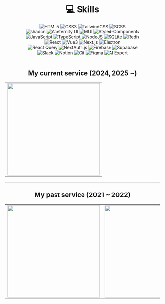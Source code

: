 <div align="center">

# 💻 Skills
![HTML5](https://img.shields.io/badge/HTML5-E34F26.svg?&style=flat-square&logo=HTML5&logoColor=white)
![CSS3](https://img.shields.io/badge/CSS3-1572B6.svg?&style=flat-square&logo=CSS3&logoColor=white)
![TailwindCSS](https://img.shields.io/badge/TailwindCSS-06B6D4.svg?&style=flat-square&logo=TailwindCSS&logoColor=white)
![SCSS](https://img.shields.io/badge/SCSS-CC6699.svg?&style=flat-square&logo=Sass&logoColor=white)
<br>
![shadcn](https://img.shields.io/badge/shadcn-000000?style=flatsquare&logo=data:image/svg+xml;base64,PHN2ZyB4bWxucz0iaHR0cDovL3d3dy53My5vcmcvMjAwMC9zdmciIHdpZHRoPSIxNiIgaGVpZ2h0PSIxNiIgdmlld0JveD0iMCAwIDE2IDE2Ij48cmVjdCB3aWR0aD0iMTYiIGhlaWdodD0iMTYiIGZpbGw9ImJsYWNrIi8+PC9zdmc+)
![Aceternity UI](https://img.shields.io/badge/Aceternity%20UI-000000?style=flat-square&logo=https://ui.aceternity.com/_next/image?url=%2Flogo.png&w=64&q=75&logoColor=white)
![MUI](https://img.shields.io/badge/MUI-007FFF.svg?&style=flat-square&logo=mui&logoColor=white)
![Styled-Components](https://img.shields.io/badge/styled--components-DB7093.svg?&style=flat-square&logo=styled-components&logoColor=white)
<br>
![JavaScript](https://img.shields.io/badge/JavaScript-F7DF1E.svg?&style=flat-square&logo=JavaScript&logoColor=white)
![TypeScript](https://img.shields.io/badge/TypeScript-3178C6?&style=flat-square&logo=TypeScript&logoColor=white)
![NodeJS](https://img.shields.io/badge/nodejs-339933?style=flat-square&logo=Node.js&logoColor=white)
![SQLite](https://img.shields.io/badge/SQLite-003B57.svg?&style=flat-square&logo=SQLite&logoColor=white)
![Redis](https://img.shields.io/badge/Redis-DC382D?&style=flat-square&logo=Redis&logoColor=white)
<br>
![React](https://img.shields.io/badge/React-000000.svg?&style=flat-square&logo=React&logoColor=61DAFB)
![Vue3](https://img.shields.io/badge/Vue.js-4FC08D.svg?&style=flat-square&logo=Vue.js&logoColor=white)
![Next.js](https://img.shields.io/badge/Next.js-000000.svg?&style=flat-square&logo=Next.js&logoColor=white)
![Electron](https://img.shields.io/badge/Electron-47848F.svg?&style=flat-square&logo=Electron&logoColor=white)
<br>
![React Query](https://img.shields.io/badge/React%20Query-FF4154.svg?&style=flat-square&logo=React%20Query&logoColor=white)
![NextAuth.js](https://img.shields.io/badge/NextAuth.js-000000.svg?&style=flat-square&logoColor=white)
![Firebase](https://img.shields.io/badge/Firebase-FFCA28.svg?&style=flat-square&logo=Firebase&logoColor=black)
![Supabase](https://img.shields.io/badge/Supabase-3ECF8E.svg?&style=flat-square&logo=Supabase&logoColor=white)
<br>
![Slack](https://img.shields.io/badge/Slack-4A154B?&style=flat-square&logo=Slack&logoColor=white)
![Notion](https://img.shields.io/badge/Notion-000000?&style=flat-square&logo=Notion&logoColor=white)
![Git](https://img.shields.io/badge/Git-F05032.svg?&style=flat-square&logo=Git&logoColor=white)
![Figma](https://img.shields.io/badge/Figma-F24E1E.svg?&style=flat-square&logo=Figma&logoColor=white)
![AI Expert](https://img.shields.io/badge/AI%20Expert-0057D9.svg?&style=flat-square&logo=Artificial%20Intelligence&logoColor=white)
<br>
<br>
<h2>My current service (2024, 2025 ~)</h2>
<table>
 <tbody>
  <tr> 
   <td>
     <a href="https://iwantupgrade.com/" target="_blank">
       <img 
         align="center" 
         src="https://github.com/user-attachments/assets/6a27bf3c-c5da-4bd2-988a-d41740083b51" 
         width=300"
        >
     </a>
   </td>
  </tr>
 </tbody>
</table>
<hr/>
 <h2>My past service (2021 ~ 2022)</h2>
 <table>
  <tbody>
    <tr>
      <td>
        <a href="https://natural-science-a2e20.web.app/" target="_blank">
          <img 
            align="center" 
            src="https://user-images.githubusercontent.com/85422934/200773780-02aad150-e14b-468c-9543-9d91af9380b3.png" 
            width=300"
           >
        </a>
      </td>
      <td>
        <a href="https://simple-youtube-study.netlify.app/" target="_blank">
          <img 
            align="center" 
            src="https://user-images.githubusercontent.com/85422934/200773569-a73ede02-2eb2-4c97-bd7a-5febb71ccefb.png" 
            width=300"
           >
        </a>
      </td>
      <td>
        <a href="https://hadee-skill.netlify.app/" target="_blank">
          <img 
            align="center" 
            src="https://user-images.githubusercontent.com/85422934/185585136-4159691b-90be-497a-91ea-679d3bdb65c5.png" 
            width="300"
           >
        </a>
      </td>
    </tr>
  </tbody>
</table>
<br/>
